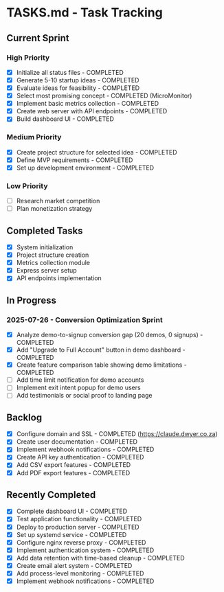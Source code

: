# TASKS.md - Task Tracking

## Current Sprint

### High Priority
- [x] Initialize all status files - COMPLETED
- [x] Generate 5-10 startup ideas - COMPLETED
- [x] Evaluate ideas for feasibility - COMPLETED
- [x] Select most promising concept - COMPLETED (MicroMonitor)
- [x] Implement basic metrics collection - COMPLETED
- [x] Create web server with API endpoints - COMPLETED
- [x] Build dashboard UI - COMPLETED

### Medium Priority
- [x] Create project structure for selected idea - COMPLETED
- [x] Define MVP requirements - COMPLETED
- [x] Set up development environment - COMPLETED

### Low Priority
- [ ] Research market competition
- [ ] Plan monetization strategy

## Completed Tasks
- [x] System initialization
- [x] Project structure creation
- [x] Metrics collection module
- [x] Express server setup
- [x] API endpoints implementation

## In Progress

### 2025-07-26 - Conversion Optimization Sprint
- [x] Analyze demo-to-signup conversion gap (20 demos, 0 signups) - COMPLETED
- [x] Add "Upgrade to Full Account" button in demo dashboard - COMPLETED
- [x] Create feature comparison table showing demo limitations - COMPLETED
- [ ] Add time limit notification for demo accounts
- [ ] Implement exit intent popup for demo users
- [ ] Add testimonials or social proof to landing page

## Backlog
- [x] Configure domain and SSL - COMPLETED (https://claude.dwyer.co.za)
- [x] Create user documentation - COMPLETED
- [x] Implement webhook notifications - COMPLETED
- [x] Create API key authentication - COMPLETED
- [x] Add CSV export features - COMPLETED
- [x] Add PDF export features - COMPLETED

## Recently Completed
- [x] Complete dashboard UI - COMPLETED
- [x] Test application functionality - COMPLETED  
- [x] Deploy to production server - COMPLETED
- [x] Set up systemd service - COMPLETED
- [x] Configure nginx reverse proxy - COMPLETED
- [x] Implement authentication system - COMPLETED
- [x] Add data retention with time-based cleanup - COMPLETED
- [x] Create email alert system - COMPLETED
- [x] Add process-level monitoring - COMPLETED
- [x] Implement webhook notifications - COMPLETED